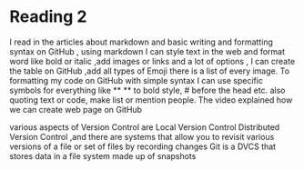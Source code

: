 
# **Reading** 2


I read in the articles about markdown and basic writing and formatting syntax on  GitHub , using markdown I can style text in the web and format word like bold or italic  ,add images or links and a lot of options , I can create the table on GitHub ,add all types of Emoji there is a list of every image. To formatting my code on GitHub with simple syntax I can use specific symbols for everything like ** ** to bold style, # before the head etc. also quoting text or code, make list or mention people. The video explained how we can create web page on GitHub


various aspects of Version Control are Local Version Control
Distributed Version Control ,and there are systems that allow you to revisit various versions of a file or set of files by recording changes
 Git is a DVCS that stores data in a file system made up of snapshots
 